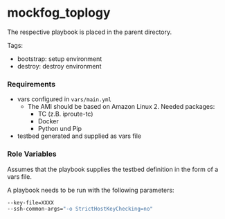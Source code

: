 mockfog_toplogy
=========

The respective playbook is placed in the parent directory.

Tags:
- bootstrap: setup environment
- destroy: destroy environment

### Requirements

- vars configured in `vars/main.yml`
    - The AMI should be based on Amazon Linux 2. Needed packages:
        * TC (z.B. iproute-tc)
        * Docker
        * Python und Pip
- testbed generated and supplied as vars file

### Role Variables

Assumes that the playbook supplies the testbed definition in the form of a vars file.

A playbook needs to be run with the following parameters:
```bash
--key-file=XXXX
--ssh-common-args="-o StrictHostKeyChecking=no"
```
